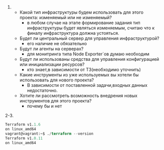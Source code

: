 1. - Какой тип инфраструктуры будем использовать для этого проекта: изменяемый или не изменяемый?
     - в любом случае на этапе формирование задания тип инфраструктуры будет являться изменяемым, считаю что к финалу инфраструктура должна устояться.
   - Будет ли центральный сервер для управления инфраструктурой?
     - его наличие не обязательно
   - Будут ли агенты на серверах?
     - для монитринга типа Node Exporter`ов думаю необходим
   - Будут ли использованы средства для управления конфигурацией или инициализации ресурсов?
     - кто знает,в зависимости от ТЗ(необходимо уточнить)
   - Какие инструменты из уже используемых вы хотели бы использовать для нового проекта?
     - В зависимости от поставленной задачи,входных данных недостаточно.
   - Хотите ли рассмотреть возможность внедрения новых инструментов для этого проекта?
     - почему бы и нет

2-3.
```terraform --version
Terraform v1.1.6
on linux_amd64
vagrant@vagrant:~$ ./terraform --version
Terraform v1.0.11
on linux_amd64
```
